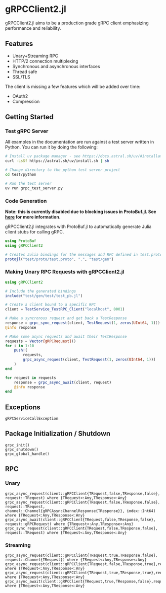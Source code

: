 # gRPCClient2.jl

gRPCClient2.jl aims to be a production grade gRPC client emphasizing performance and reliability.

## Features

- Unary+Streaming RPC
- HTTP/2 connection multiplexing
- Synchronous and asynchronous interfaces
- Thread safe
- SSL/TLS

The client is missing a few features which will be added over time:

- OAuth2
- Compression

## Getting Started

### Test gRPC Server

All examples in the documentation are run against a test server written in Python. You can run it by doing the following:

```bash
# Install uv package manager - see https://docs.astral.sh/uv/#installation for more details
curl -LsSf https://astral.sh/uv/install.sh | sh

# Change directory to the python test server project
cd test/python

# Run the test server
uv run grpc_test_server.py

```

### Code Generation

**Note: this is currently disabled due to blocking issues in ProtoBuf.jl. See [here](https://github.com/JuliaIO/ProtoBuf.jl/pull/283) for more information.**

gRPCClient2.jl integrates with ProtoBuf.jl to automatically generate Julia client stubs for calling gRPC. 

```julia
using ProtoBuf
using gRPCClient2

# Creates Julia bindings for the messages and RPC defined in test.proto
protojl("test/proto/test.proto", ".", "test/gen")
```

### Making Unary RPC Requests with gRPCClient2.jl

```julia
using gRPCClient2

# Include the generated bindings
include("test/gen/test/test_pb.jl")

# Create a client bound to a specific RPC
client = TestService_TestRPC_Client("localhost", 8001)

# Make a syncronous request and get back a TestResponse
response = grpc_sync_request(client, TestRequest(1, zeros(UInt64, 1)))
@info response

# Make some async requests and await their TestResponse
requests = Vector{gRPCRequest}()
for i in 1:10
    push!(
        requests, 
        grpc_async_request(client, TestRequest(1, zeros(UInt64, 1)))
    )
end

for request in requests
    response = grpc_async_await(client, request)
    @info response
end
```

## Exceptions

```@docs
gRPCServiceCallException
```

## Package Initialization / Shutdown

```@docs
grpc_init()
grpc_shutdown()
grpc_global_handle()
```

## RPC

### Unary

```@docs
grpc_async_request(client::gRPCClient{TRequest,false,TResponse,false}, request::TRequest) where {TRequest<:Any,TResponse<:Any}
grpc_async_request(client::gRPCClient{TRequest,false,TResponse,false}, request::TRequest, channel::Channel{gRPCAsyncChannelResponse{TResponse}}, index::Int64) where {TRequest<:Any,TResponse<:Any}
grpc_async_await(client::gRPCClient{TRequest,false,TResponse,false}, request::gRPCRequest) where {TRequest<:Any,TResponse<:Any}
grpc_sync_request(client::gRPCClient{TRequest,false,TResponse,false}, request::TRequest) where {TRequest<:Any,TResponse<:Any}
```

### Streaming

```@docs
grpc_async_request(client::gRPCClient{TRequest,true,TResponse,false}, request::Channel{TRequest}) where {TRequest<:Any,TResponse<:Any}
grpc_async_request(client::gRPCClient{TRequest,false,TResponse,true},request::TRequest,response::Channel{TResponse}) where {TRequest<:Any,TResponse<:Any}
grpc_async_request(client::gRPCClient{TRequest,true,TResponse,true},request::Channel{TRequest},response::Channel{TResponse}) where {TRequest<:Any,TResponse<:Any}
grpc_async_await(client::gRPCClient{TRequest,true,TResponse,false},request::gRPCRequest) where {TRequest<:Any,TResponse<:Any} 
```